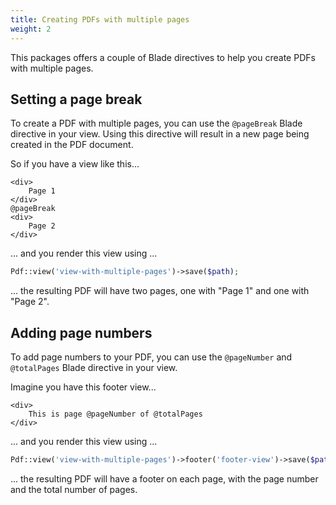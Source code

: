 ```yaml
---
title: Creating PDFs with multiple pages
weight: 2
---
```


This packages offers a couple of Blade directives to help you create PDFs with multiple pages.

## Setting a page break

To create a PDF with multiple pages, you can use the `@pageBreak` Blade directive in your view. Using this directive will result in a new page being created in the PDF document.

So if you have a view like this...

```blade
<div>
    Page 1
</div>
@pageBreak
<div>
    Page 2
</div>
```

... and you render this view using ...

```php
Pdf::view('view-with-multiple-pages')->save($path);
```

... the resulting PDF will have two pages, one with "Page 1" and one with "Page 2".

## Adding page numbers

To add page numbers to your PDF, you can use the `@pageNumber` and `@totalPages` Blade directive in your view. 

Imagine you have this footer view...

```blade
<div>
    This is page @pageNumber of @totalPages
</div>
```

... and you render this view using ...

```php
Pdf::view('view-with-multiple-pages')->footer('footer-view')->save($path);
```

... the resulting PDF will have a footer on each page, with the page number and the total number of pages.
